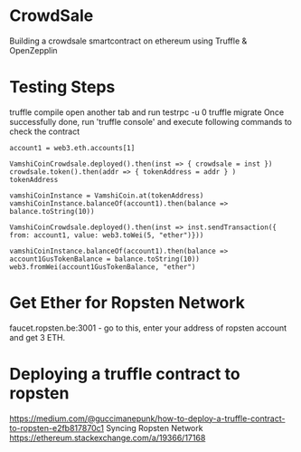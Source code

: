 # CrowdSale
Building a crowdsale smartcontract on ethereum using Truffle &amp; OpenZepplin

Testing Steps
=============
truffle compile
open another tab and run testrpc -u 0
truffle migrate
Once successfully done, run 'truffle console' and execute following commands to check the contract


```
account1 = web3.eth.accounts[1]

VamshiCoinCrowdsale.deployed().then(inst => { crowdsale = inst })
crowdsale.token().then(addr => { tokenAddress = addr } )
tokenAddress

vamshiCoinInstance = VamshiCoin.at(tokenAddress)
vamshiCoinInstance.balanceOf(account1).then(balance => balance.toString(10))

VamshiCoinCrowdsale.deployed().then(inst => inst.sendTransaction({ from: account1, value: web3.toWei(5, "ether")}))

vamshiCoinInstance.balanceOf(account1).then(balance => account1GusTokenBalance = balance.toString(10))
web3.fromWei(account1GusTokenBalance, "ether")
```
Get Ether for Ropsten Network 
==============================
faucet.ropsten.be:3001 - go to this, enter your address of ropsten account and get 3 ETH.

Deploying a truffle contract to ropsten
=======================================
https://medium.com/@guccimanepunk/how-to-deploy-a-truffle-contract-to-ropsten-e2fb817870c1
Syncing Ropsten Network 
https://ethereum.stackexchange.com/a/19366/17168
